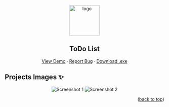 <div id="top"></div>

<!-- PROJECT LOGO -->
<div align="center">
  <a href="https://github.com/NisheetNakrani/Mini-Projects/blob/master/VB%3ENET/Todo%20List">
    <img src="https://user-images.githubusercontent.com/62321150/169678016-9df751a5-0a79-4f59-a716-818bcb06957c.png" alt="logo" width="96">
  </a>
<h2 aling="center">ToDo List</h2>
  <p align="center">
    <a href="https://bit.ly/3PAz1ZW">View Demo</a>
    ·
    <a href="https://github.com/NisheetNakrani/Mini-Projects/issues">Report Bug</a>
    ·
    <a href="https://bit.ly/3wKD8tG">Download .exe</a>
  </p>
</div>

<!-- ABOUT THE PROJECT -->
## Projects Images ✨
<div align="center">

![Screenshot 1](https://user-images.githubusercontent.com/62321150/169678881-46eb0276-51ad-464a-a47f-e1025840dbb6.png)
![Screenshot 2](https://user-images.githubusercontent.com/62321150/169678883-d3c1aa87-a8cc-4290-8ec1-ae8b9aa707dd.png)

</div>
<p align="right">(<a href="#top">back to top</a>)</p>
